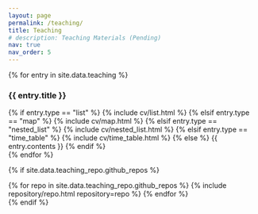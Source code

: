 ```yaml
---
layout: page
permalink: /teaching/
title: Teaching
# description: Teaching Materials (Pending)
nav: true
nav_order: 5
---
```


<!-- For now, this page is assumed to be a static description of your courses. You can convert it to a collection similar to `_projects/` so that you can have a dedicated page for each course.

Organize your courses by years, topics, or universities, however you like! -->

<!-- <article> -->
<div class="cv">
  {% for entry in site.data.teaching %}
    <div class="card mt-3 p-3">
      <h3 class="card-title font-weight-medium">{{ entry.title }}</h3>
      <div>
        {% if entry.type == "list" %}
        {% include cv/list.html %}
        {% elsif entry.type == "map" %}
        {% include cv/map.html %}
        {% elsif entry.type == "nested_list" %}
        {% include cv/nested_list.html %}
        {% elsif entry.type == "time_table" %}
        {% include cv/time_table.html %}
        {% else %}
        {{ entry.contents }}
        {% endif %}
      </div>
    </div>
  {% endfor %}
</div>
<!-- </article> -->

{% if site.data.teaching_repo.github_repos %}
<div class="teaching d-flex flex-wrap flex-md-row flex-column justify-content-between align-items-center">
  {% for repo in site.data.teaching_repo.github_repos %}
    {% include repository/repo.html repository=repo %}
  {% endfor %}
</div>
{% endif %}
